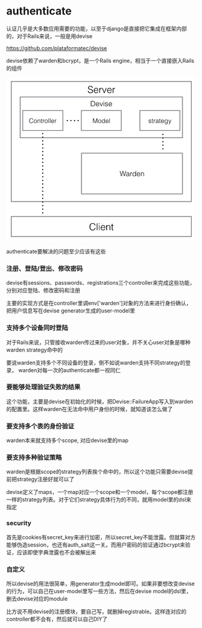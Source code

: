 # authenticate
认证几乎是大多数应用需要的功能，以至于django是直接把它集成在框架内部的，对于Rails来说，一般是用devise

https://github.com/plataformatec/devise

devise依赖了warden和bcrypt，是一个Rails engine，相当于一个直接嵌入Rails的组件

![devise](https://github.com/adamshen/rails_problem/blob/master/images/devise.png)

authenticate要解决的问题至少应该有这些

### 注册、登陆/登出、修改密码

devise有sessions、passwords、registrations三个controller来完成这些功能，分别对应登陆、修改密码和注册

主要的实现方式是在controller里调env['warden']对象的方法来进行身份确认，把用户信息写在devise generator生成的user-model里

### 支持多个设备同时登陆

对于Rails来说，只管接收warden传过来的user对象，并不关心user对象是哪种warden strategy命中的

要说warden支持多个不同设备的登录，倒不如说warden支持不同strategy的登录， warden对每一次的authenticate都一视同仁

### 要能够处理验证失败的结果

这个功能，主要是devise在初始化的时候，把Devise::FailureApp写入到warden的配置里。这样warden在无法命中用户身份的时候，就知道该怎么做了

### 要支持多个表的身份验证

warden本来就支持多个scope, 对应devise里的map

### 要支持多种验证策略

warden是根据scope的strategy列表挨个命中的，所以这个功能只需要devise提前把strategy注册好就可以了

devise定义了maps，一个map对应一个scope和一个model，每个scope都注册一样的strategy列表。对于它们strategy具体行为的不同，就用model里的dsl来指定

### security

首先是cookies有secret_key来进行加密，所以secret_key不能泄露。但就算对方能够伪造session，也还有auth_salt这一关。而用户密码的验证通过bcrypt来验证，应该即使字典泄露也不会被解出来

### 自定义
所以devise的用法很简单，用generator生成model即可。如果非要想改变devise的行为，可以自己在user-model里写一些方法，然后在devise model的dsl里，删去devise对应的module

比方说不用devise的注册模块，要自己写，就删掉registrable。这样连对应的controller都不会有，然后就可以自己DIY了
